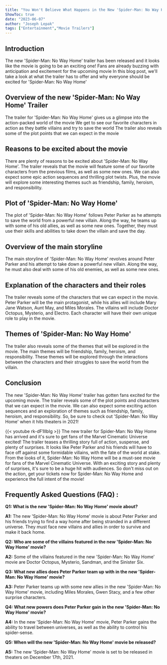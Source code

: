 ```yaml
---
title: "You Won't Believe What Happens in the New 'Spider-Man: No Way Home' Trailer!"
ShowToc: true 
date: "2023-06-07"
author: "Joseph Lepak" 
tags: ["Entertainment","Movie Trailers"]
---
```

## Introduction 
The new 'Spider-Man: No Way Home' trailer has been released and it looks like the movie is going to be an exciting one! Fans are already buzzing with anticipation and excitement for the upcoming movie In this blog post, we'll take a look at what the trailer has to offer and why everyone should be excited for 'Spider-Man: No Way Home' 

## Overview of the new 'Spider-Man: No Way Home' Trailer
The trailer for 'Spider-Man: No Way Home' gives us a glimpse into the action-packed world of the movie We get to see our favorite characters in action as they battle villains and try to save the world The trailer also reveals some of the plot points that we can expect in the movie 

## Reasons to be excited about the movie
There are plenty of reasons to be excited about 'Spider-Man: No Way Home'. The trailer reveals that the movie will feature some of our favorite characters from the previous films, as well as some new ones. We can also expect some epic action sequences and thrilling plot twists. Plus, the movie will explore some interesting themes such as friendship, family, heroism, and responsibility. 

## Plot of 'Spider-Man: No Way Home'
The plot of 'Spider-Man: No Way Home' follows Peter Parker as he attempts to save the world from a powerful new villain. Along the way, he teams up with some of his old allies, as well as some new ones. Together, they must use their skills and abilities to take down the villain and save the day. 

## Overview of the main storyline
The main storyline of 'Spider-Man: No Way Home' revolves around Peter Parker and his attempt to take down a powerful new villain. Along the way, he must also deal with some of his old enemies, as well as some new ones. 

## Explanation of the characters and their roles
The trailer reveals some of the characters that we can expect in the movie. Peter Parker will be the main protagonist, while his allies will include Mary Jane Watson, Aunt May, and Miles Morales. The villains will include Doctor Octopus, Mysterio, and Electro. Each character will have their own unique role to play in the movie. 

## Themes of 'Spider-Man: No Way Home'
The trailer also reveals some of the themes that will be explored in the movie. The main themes will be friendship, family, heroism, and responsibility. These themes will be explored through the interactions between the characters and their struggles to save the world from the villain. 

## Conclusion
The new 'Spider-Man: No Way Home' trailer has gotten fans excited for the upcoming movie. The trailer reveals some of the plot points and characters that we can expect in the movie. We can also expect some exciting action sequences and an exploration of themes such as friendship, family, heroism, and responsibility. So, be sure to check out 'Spider-Man: No Way Home' when it hits theaters in 2021!

{{< youtube rk-dF1lIbIg >}} 
The new trailer for Spider-Man: No Way Home has arrived and it's sure to get fans of the Marvel Cinematic Universe excited! The trailer teases a thrilling story full of action, suspense, and plenty of surprises. It looks like Peter Parker and his friends will have to face off against some formidable villains, with the fate of the world at stake. From the looks of it, Spider-Man: No Way Home will be a must-see movie for fans of the Marvel Cinematic Universe. With an exciting story and plenty of surprises, it's sure to be a huge hit with audiences. So don't miss out on the action, get your tickets now for Spider-Man: No Way Home and experience the full intent of the movie!

## Frequently Asked Questions (FAQ) :
**Q1: What is the new 'Spider-Man: No Way Home' movie about?**

**A1:** The new 'Spider-Man: No Way Home' movie is about Peter Parker and his friends trying to find a way home after being stranded in a different universe. They must face new villains and allies in order to survive and make it back home. 

**Q2: Who are some of the villains featured in the new 'Spider-Man: No Way Home' movie?**

**A2:** Some of the villains featured in the new 'Spider-Man: No Way Home' movie are Doctor Octopus, Mysterio, Sandman, and the Sinister Six. 

**Q3: What new allies does Peter Parker team up with in the new 'Spider-Man: No Way Home' movie?**

**A3:** Peter Parker teams up with some new allies in the new 'Spider-Man: No Way Home' movie, including Miles Morales, Gwen Stacy, and a few other surprise characters. 

**Q4: What new powers does Peter Parker gain in the new 'Spider-Man: No Way Home' movie?**

**A4:** In the new 'Spider-Man: No Way Home' movie, Peter Parker gains the ability to travel between universes, as well as the ability to control his spider-sense. 

**Q5: When will the new 'Spider-Man: No Way Home' movie be released?**

**A5:** The new 'Spider-Man: No Way Home' movie is set to be released in theaters on December 17th, 2021.



